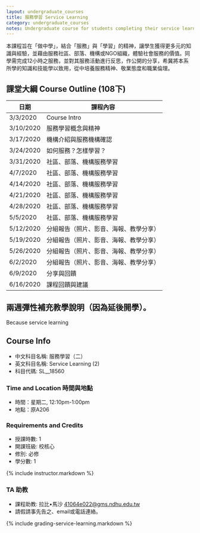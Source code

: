 ```yaml
---
layout: undergraduate_courses
title: 服務學習 Service Learning
category: undergraduate_courses
notes: Undergraduate course for students completing their service learning requirement.
---
```


本課程旨在「做中學」，結合「服務」與「學習」的精神，讓學生獲得更多元的知識與經驗，並藉由服務社區、部落、機構或NGO組織，體驗社會服務的價值。同學需完成12小時之服務，並對其服務活動進行反思，作公開的分享，希冀將本系所學的知識和技能學以致用，從中培養服務精神、敬業態度和職業倫理。


## 課堂大綱 Course Outline (108下)

| 日期 | 課程內容 |
| -- | ---- |
| 3/3/2020 | Course Intro |
| 3/10/2020 | 服務學習概念與精神 |
| 3/17/2020 | 機構介紹與服務機構確認 |
| 3/24/2020 | 如何服務？怎樣學習？ |
| 3/31/2020 | 社區、部落、機構服務學習 |
| 4/7/2020 | 社區、部落、機構服務學習 |
| 4/14/2020 | 社區、部落、機構服務學習 |
| 4/21/2020 | 社區、部落、機構服務學習 |
| 4/28/2020 | 社區、部落、機構服務學習 |
| 5/5/2020 | 社區、部落、機構服務學習 |
| 5/12/2020 | 分組報告（照片、影音、海報、教學分享） |
| 5/19/2020 | 分組報告（照片、影音、海報、教學分享） |
| 5/26/2020 | 分組報告（照片、影音、海報、教學分享） |
| 6/2/2020 | 分組報告（照片、影音、海報、教學分享） |
| 6/9/2020 | 分享與回饋  |
| 6/16/2020 | 課程回饋與建議 |

## 兩週彈性補充教學說明（因為延後開學）。
Because service learning 

## Course Info
* 中文科目名稱: 服務學習（二）
* 英文科目名稱: Service Learning (2)
* 科目代碼: SL__18560

### Time and Location 時間與地點
* 時間：星期二, 12:10pm-1:00pm
* 地點：原A206

### Requirements and Credits
* 授課時數: 1
* 開課班級: 校核心
* 修別: 必修
* 學分數: 1

{% include instructor.markdown %}
   
### TA 助教
   * 課程助教: 拉比•馬沙 41064e022@gms.ndhu.edu.tw 
   * 請假請事先告之、email或電話連絡。

{% include grading-service-learning.markdown %}